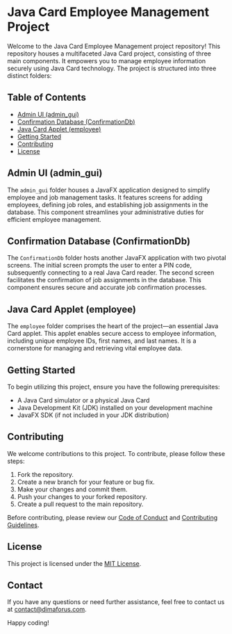 # Java Card Employee Management Project

Welcome to the Java Card Employee Management project repository! This repository houses a multifaceted Java Card project, consisting of three main components. It empowers you to manage employee information securely using Java Card technology. The project is structured into three distinct folders:



## Table of Contents

- [Admin UI (admin_gui)](#admin-ui-admin_gui)
- [Confirmation Database (ConfirmationDb)](#confirmation-database-confirmationdb)
- [Java Card Applet (employee)](#java-card-applet-employee)
- [Getting Started](#getting-started)
- [Contributing](#contributing)
- [License](#license)

## Admin UI (admin_gui)

The `admin_gui` folder houses a JavaFX application designed to simplify employee and job management tasks. It features screens for adding employees, defining job roles, and establishing job assignments in the database. This component streamlines your administrative duties for efficient employee management.

## Confirmation Database (ConfirmationDb)

The `ConfirmationDb` folder hosts another JavaFX application with two pivotal screens. The initial screen prompts the user to enter a PIN code, subsequently connecting to a real Java Card reader. The second screen facilitates the confirmation of job assignments in the database. This component ensures secure and accurate job confirmation processes.

## Java Card Applet (employee)

The `employee` folder comprises the heart of the project—an essential Java Card applet. This applet enables secure access to employee information, including unique employee IDs, first names, and last names. It is a cornerstone for managing and retrieving vital employee data.

## Getting Started

To begin utilizing this project, ensure you have the following prerequisites:

- A Java Card simulator or a physical Java Card
- Java Development Kit (JDK) installed on your development machine
- JavaFX SDK (if not included in your JDK distribution)

## Contributing

We welcome contributions to this project. To contribute, please follow these steps:

1. Fork the repository.
2. Create a new branch for your feature or bug fix.
3. Make your changes and commit them.
4. Push your changes to your forked repository.
5. Create a pull request to the main repository.

Before contributing, please review our [Code of Conduct](CODE_OF_CONDUCT.md) and [Contributing Guidelines](CONTRIBUTING.md).

## License

This project is licensed under the [MIT License](LICENSE).

## Contact

If you have any questions or need further assistance, feel free to contact us at contact@dimaforus.com.

Happy coding!
